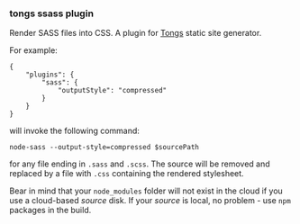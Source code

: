 ### tongs ssass plugin

Render SASS files into CSS. A plugin for [Tongs](https://github.com/datashaman/tongs) static site generator.

For example:

    {
        "plugins": {
            "sass": {
                "outputStyle": "compressed"
            }
        }
    }

will invoke the following command:

    node-sass --output-style=compressed $sourcePath

for any file ending in `.sass` and `.scss`. The source will be removed and replaced by a file with `.css` containing the rendered stylesheet.

Bear in mind that your `node_modules` folder will not exist in the cloud if you use a cloud-based _source_ disk. If your _source_ is local, no problem - use `npm` packages in the build.
